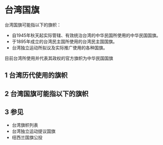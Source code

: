 # 台湾国旗



台湾国旗可能指以下的旗帜：

* 自1945年秋天起实际管辖、有效统治台湾的中华民国所使用的中华民国国旗。
* 于1895年成立的台湾民主国所使用的台湾民主国国旗。
* 台湾独立运动所拟议及实际推广使用的各种国旗。

目前台湾所使用并代表其政权的官方旗帜为中华民国国旗



## 1 台湾历代使用的旗帜



## 2 台湾国旗可能指以下的旗帜



## 3 参见

* 台湾旗帜列表
* 台湾独立运动提议国旗
* 纽西兰国旗公投



